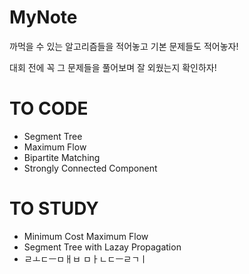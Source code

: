 # MyNote
까먹을 수 있는 알고리즘들을 적어놓고 기본 문제들도 적어놓자!

대회 전에 꼭 그 문제들을 풀어보며 잘 외웠는지 확인하자!

# TO CODE
- Segment Tree
- Maximum Flow
- Bipartite Matching
- Strongly Connected Component

# TO STUDY
- Minimum Cost Maximum Flow
- Segment Tree with Lazay Propagation
- ㄹㅗㄷㅡㅁㅐㅂ ㅁㅏㄴㄷㅡㄹㄱㅣ
